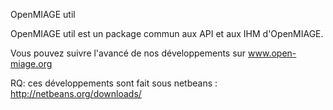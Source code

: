 OpenMIAGE util

OpenMIAGE util est un package commun aux API et aux IHM d'OpenMIAGE.

Vous pouvez suivre l'avancé de nos développements sur www.open-miage.org

RQ: ces développements sont fait sous netbeans : http://netbeans.org/downloads/